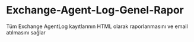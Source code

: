 # Exchange-Agent-Log-Genel-Rapor
Tüm Exchange AgentLog kayıtlarının HTML olarak raporlanmasını ve email atılmasını sağlar

